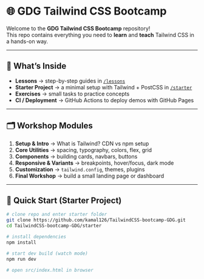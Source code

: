 # 🌐 GDG Tailwind CSS Bootcamp

Welcome to the **GDG Tailwind CSS Bootcamp** repository!  
This repo contains everything you need to **learn** and **teach** Tailwind CSS in a hands-on way.

---

## 📖 What’s Inside
- **Lessons** → step-by-step guides in [`/lessons`](./lessons)  
- **Starter Project** → a minimal setup with Tailwind + PostCSS in [`/starter`](./starter)  
- **Exercises** → small tasks to practice concepts  
- **CI / Deployment** → GitHub Actions to deploy demos with GitHub Pages  

---

## 🗂 Workshop Modules
1. **Setup & Intro** → What is Tailwind? CDN vs npm setup  
2. **Core Utilities** → spacing, typography, colors, flex, grid  
3. **Components** → building cards, navbars, buttons  
4. **Responsive & Variants** → breakpoints, hover/focus, dark mode  
5. **Customization** → `tailwind.config`, themes, plugins  
6. **Final Workshop** → build a small landing page or dashboard  

---

## 🚀 Quick Start (Starter Project)

```bash
# clone repo and enter starter folder
git clone https://github.com/kamal126/TailwindCSS-bootcamp-GDG.git
cd TailwindCSS-bootcamp-GDG/starter

# install dependencies
npm install

# start dev build (watch mode)
npm run dev

# open src/index.html in browser
